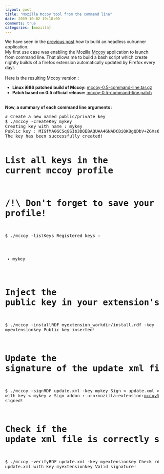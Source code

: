 ```yaml
---
layout: post
title: "Mozilla Mccoy tool from the command line"
date: 2009-10-02 19:18:09
comments: true
categories: [mozilla]
---
```

We have seen in the <a href="/post/2009/09/30/Headless-xulrunner" hreflang="en">previous post</a> how to build an headless xulrunner application.<br />
My first use case was enabling the Mozilla <a href="https://developer.mozilla.org/en/McCoy" hreflang="en">Mccoy</a> application to
launch from command line. That allows me to build a bash script which create
nightly builds of a firefox extension automatically updated by Firefox every
day!.<br />
<br />
Here is the resulting Mccoy version :
<ul>
<li><strong>Linux i686 patched build of Mccoy:</strong> <a href="/public/mccoy.tar.gz">mccoy-0.5-command-line.tar.gz</a></li>
<li><strong>Patch based on 0.5 official release:</strong> <a href="/public/mccoy-0.5-command-line.patch">mccoy-0.5-command-line.patch</a></li>
</ul>
<br />
<strong>Now, a summary of each command line arguments :</strong>
<pre>
# Create a new named public/private key
$ ./mccoy -createKey mykey
Creating key with name : mykey
Public key : MIGfMA0GCSqGSIb3DQEBAQUAA4GNADCBiQKBgQDbV+ZGXs658dOm/+4YtT+VzT5JWzMFYiQ8155fnMkOJCina2yDEBq8Lvi5qF5SyoMDkqaYeO51LR+B4p1g7oWmBW9HbOz3eA9lD/AHUR1SHiJAX7RQq8v9sPSkYta+LyVrCMFgpTmhOWPUXOnwalmL7syGkXyjxHqHCYz+s3d22QIDAQAB
The key has been successfully created!

# List all keys in the current mccoy profile
# /!\ Don't forget to save your profile!
$ ./mccoy -listKeys
Registered keys :
 - mykey

# Inject the public key in your extension's install.rdf
$ ./mccoy -installRDF myextension_workdir/install.rdf -key myextensionkey
Public key inserted!

# Update the signature of the update xml file
$ ./mccoy -signRDF update.xml -key mykey
Sign &lt; update.xml &gt; with key &lt; mykey &gt;
Sign addon : urn:mozilla:extension:mccoy@techno-barje.fr
File signed!

# Check if the update xml file is correctly signed
$ ./mccoy -verifyRDF update.xml -key myextensionkey
Check rdf : update.xml with key myextensionkey
Valid signature!

</pre>